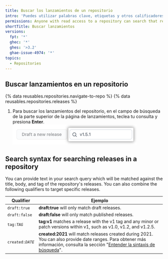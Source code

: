 ```yaml
---
title: Buscar los lanzamientos de un repositorio
intro: 'Puedes utilizar palabras clave, etiquetas y otros calificadores para buscar lanzamientos particulares en un repositorio.'
permissions: Anyone with read access to a repository can search that repository's releases.
shortTitle: Buscar lanzamientos
versions:
  fpt: '*'
  ghec: '*'
  ghes: '>3.2'
  ghae-issue-4974: '*'
topics:
  - Repositories
---
```


## Buscar lanzamientos en un repositorio

{% data reusables.repositories.navigate-to-repo %}
{% data reusables.repositories.releases %}
1. Para buscar los lanzamientos del repositorio, en el campo de búsqueda de la parte superior de la página de lanzamientos, teclea tu consulta y presiona **Enter**. ![Campo de búsqueda de lanzamientos](/assets/images/help/releases/search-releases.png)

## Search syntax for searching releases in a repository

You can provide text in your search query which will be matched against the title, body, and tag of the repository's releases. You can also combine the following qualifiers to target specific releases.

| Qualifier                 | Ejemplo                                                                                                                                                                                                                                                                                      |
| ------------------------- | -------------------------------------------------------------------------------------------------------------------------------------------------------------------------------------------------------------------------------------------------------------------------------------------- |
| `draft:true`              | **draft:true** will only match draft releases.                                                                                                                                                                                                                                               |
| `draft:false`             | **draft:false** will only match published releases.                                                                                                                                                                                                                                          |
| <code>tag:<em>TAG</em></code> | **tag:v1** matches a release with the v1 tag and any minor or patch versions within v1, such as v1.0, v1.2, and v1.2.5.                                                                                                                                                                      |
| <code>created:<em>DATE</em></code> | **created:2021** will match releases created during 2021. You can also provide date ranges. Para obtener más información, consulta la sección "[Entender la sintaxis de búsqueda](/search-github/getting-started-with-searching-on-github/understanding-the-search-syntax#query-for-dates)". |
